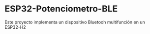 # ESP32-Potenciometro-BLE
Este proyecto implementa un dispositivo Bluetooh multifunción en un ESP32-H2
